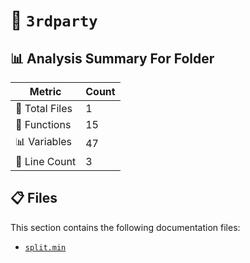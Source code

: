 # 📁 `3rdparty`

## 📊 Analysis Summary For Folder

| Metric | Count |
|--------|-------|
| 📁 Total Files | 1 |
| 🔧 Functions | 15 |
| 📊 Variables | 47 |
| 🔢 Line Count | 3 |


## 📋 Files

This section contains the following documentation files:

- [`split.min`](./split.min.md)